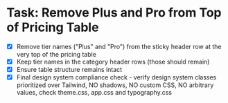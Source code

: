 # Task: Remove Plus and Pro from Top of Pricing Table

- [x] Remove tier names ("Plus" and "Pro") from the sticky header row at the very top of the pricing table
- [x] Keep tier names in the category header rows (those should remain)
- [x] Ensure table structure remains intact
- [x] Final design system compliance check - verify design system classes prioritized over Tailwind, NO shadows, NO custom CSS, NO arbitrary values, check theme.css, app.css and typography.css